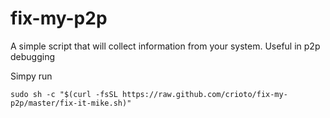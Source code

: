 # fix-my-p2p
A simple script that will collect information from your system. Useful in p2p debugging

Simpy run 
```
sudo sh -c "$(curl -fsSL https://raw.github.com/crioto/fix-my-p2p/master/fix-it-mike.sh)"
```

